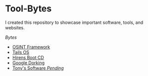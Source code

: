 # Tool-Bytes

I created this repository to showcase important software, tools, and websites.

*Bytes*

- [OSINT Framework](OSINT%20Framework.html)
- [Tails OS](Tails%20OS.html)
- [Hirens Boot CD](Hirens%20Boot%20CD.html)
- [Google Dorking](Google%20Dorking.html)
- [Tony's Software *Pending*](Module%206%20Configuring%20Network%20Addressing%20and%20Internet%20Connections.html)
